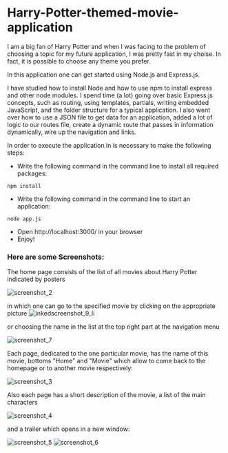 # Harry-Potter-themed-movie-application

I am a big fan of Harry Potter and when I was facing to the problem of choosing a topic for my future application, I was pretty fast in my choise. In fact, it is possible to choose any theme you prefer.

 In this application one can get started using Node.js and Express.js. 

 I have studied how to install Node and how to use npm to install express and other node modules. I spend time (a lot) going over basic Express.js concepts, such as routing, using templates, partials, writing embedded JavaScript, and the folder structure for a typical application. I also went over how to use a JSON file to get data for an application, added a lot of logic to our routes file, create a dynamic route that passes in information dynamically, wire up the navigation and links.

In order to execute the application in is necessary to make the following steps:

- Write the following command in the command line to install all required packages:
```
npm install
```
- Write the following command in the command line to start an application:
```
node app.js
```
- Open  http://localhost:3000/ in your browser
- Enjoy!

### Here are some Screenshots:

The home page consists of the list of all movies about Harry Potter indicated by posters 

![screenshot_2](https://user-images.githubusercontent.com/28005338/31768702-2d8b38ec-b4d9-11e7-97d6-90341055498c.png)

in which one can go to the specified movie by clicking on the appropriate picture 
![inkedscreenshot_9_li](https://user-images.githubusercontent.com/28005338/31768948-25f7941c-b4da-11e7-8ae3-1d3fdbb67557.jpg)

or choosing the name in the list at the top right part at the navigation menu

![screenshot_7](https://user-images.githubusercontent.com/28005338/31768620-d02dd222-b4d8-11e7-97ff-8b398d4d79f6.png)

Each page, dedicated to the one particular movie, has the name of this movie, bottoms "Home" and "Movie" which allow to come back to the homepage or to another movie respectively:

![screenshot_3](https://user-images.githubusercontent.com/28005338/31769364-f4c16b3c-b4db-11e7-8210-3b9ca8d99849.png)

Also each page has a short description of the movie, a list of the main characters

![screenshot_4](https://user-images.githubusercontent.com/28005338/31769085-bbace926-b4da-11e7-83df-78891c93cc8d.png)

and a trailer which opens in a new window:

![screenshot_5](https://user-images.githubusercontent.com/28005338/31769091-c17be2da-b4da-11e7-8d7d-c95b3decacc1.png)
![screenshot_6](https://user-images.githubusercontent.com/28005338/31769095-c63e5992-b4da-11e7-9271-5284a7288838.png)





